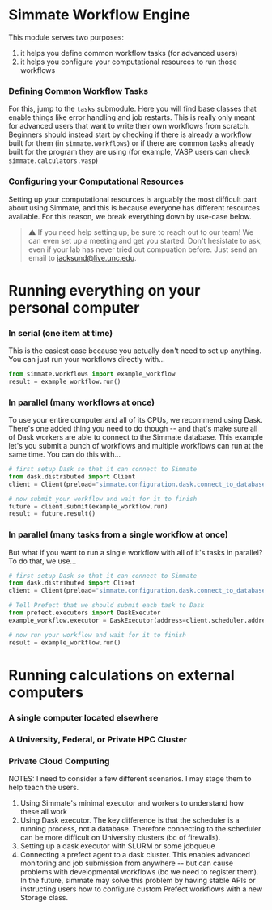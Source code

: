 # Simmate Workflow Engine

This module serves two purposes:
1. it helps you define common workflow tasks (for advanced users)
2. it helps you configure your computational resources to run those workflows

### Defining Common Workflow Tasks
For this, jump to the `tasks` submodule. Here you will find base classes that enable things like error handling and job restarts. This is really only meant for advanced users that want to write their own workflows from scratch. Beginners should instead start by checking if there is already a workflow built for them (in `simmate.workflows`) or if there are common tasks already built for the program they are using (for example, VASP users can check `simmate.calculators.vasp`)

### Configuring your Computational Resources

Setting up your computational resources is arguably the most difficult part about using Simmate, and this is because everyone has different resources available. For this reason, we break everything down by use-case below. 
> :warning: If you need help setting up, be sure to reach out to our team! We can even set up a meeting and get you started. Don't hesistate to ask, even if your lab has never tried out compuation before. Just send an email to jacksund@live.unc.edu.


# Running everything on your personal computer

### In serial (one item at time)
This is the easiest case because you actually don't need to set up anything. You can just run your workflows directly with...
```python
from simmate.workflows import example_workflow
result = example_workflow.run()
```

### In parallel (many workflows at once)
To use your entire computer and all of its CPUs, we recommend using Dask. There's one added thing you need to do though -- and that's make sure all of Dask workers are able to connect to the Simmate database. This example let's you submit a bunch of workflows and multiple workflows can run at the same time. You can do this with...
```python
# first setup Dask so that it can connect to Simmate
from dask.distributed import Client
client = Client(preload="simmate.configuration.dask.connect_to_database")

# now submit your workflow and wait for it to finish
future = client.submit(example_workflow.run)
result = future.result()
```

### In parallel (many tasks from a single workflow at once)
 But what if you want to run a single workflow with all of it's tasks in parallel? To do that, we use...
```python
# first setup Dask so that it can connect to Simmate
from dask.distributed import Client
client = Client(preload="simmate.configuration.dask.connect_to_database")

# Tell Prefect that we should submit each task to Dask
from prefect.executors import DaskExecutor
example_workflow.executor = DaskExecutor(address=client.scheduler.address)

# now run your workflow and wait for it to finish
result = example_workflow.run()
```

# Running calculations on external computers

### A single computer located elsewhere

### A University, Federal, or Private HPC Cluster

### Private Cloud Computing

NOTES: I need to consider a few different scenarios. I may stage them to help teach the users.
1. Using Simmate's minimal executor and workers to understand how these all work
2. Using Dask executor. The key difference is that the scheduler is a running process, not a database. Therefore connecting to the scheduler can be more difficult on University clusters (bc of firewalls).
3. Setting up a dask executor with SLURM or some jobqueue
4. Connecting a prefect agent to a dask cluster. This enables advanced monitoring and job submission from anywhere -- but can cause problems with developmental workflows (bc we need to register them). In the future, simmate may solve this problem by having stable APIs or instructing users how to configure custom Prefect workflows with a new Storage class.

